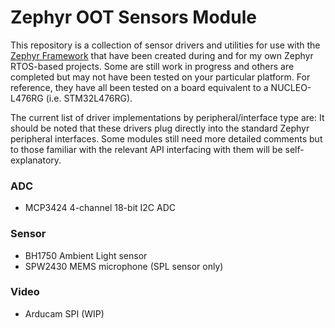 # Zephyr OOT Sensors Module

This repository is a collection of sensor drivers and utilities for use with 
the [Zephyr Framework](https://docs.zephyrproject.org/latest/introduction/index.html) that 
have been created during and for my own Zephyr RTOS-based projects. 
Some are still work in progress and others are completed but may not have been tested 
on your particular platform. For reference, they have all been tested on a board 
equivalent to a NUCLEO-L476RG (i.e. STM32L476RG).

The current list of driver implementations by peripheral/interface type are:
It should be noted that these drivers plug directly into the standard Zephyr peripheral interfaces.
Some modules still need more detailed comments but to those familiar with the relevant API 
interfacing with them will be self-explanatory. 
### ADC
- MCP3424 4-channel 18-bit I2C ADC

### Sensor
- BH1750 Ambient Light sensor
- SPW2430 MEMS microphone (SPL sensor only)

### Video
- Arducam SPI (WIP)